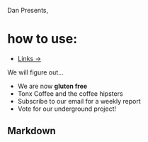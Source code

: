 Dan Presents,

# how to use: #

+ [Links →](#)

We will figure out...

+ We are now **gluten free**
+ Tonx Coffee and the coffee hipsters
+ Subscribe to our email for a weekly report
+ Vote for our underground project!

## Markdown ##